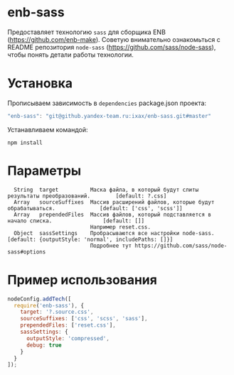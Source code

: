 enb-sass
========

Предоставляет технологию `sass` для сборщика ENB (https://github.com/enb-make).
Советую внимательно ознакомьться с README репозитория `node-sass` (https://github.com/sass/node-sass), чтобы понять детали работы технологии.


Установка
=========

Прописываем зависимость в `dependencies` package.json проекта:

```javascript
"enb-sass": "git@github.yandex-team.ru:ixax/enb-sass.git#master"
```

Устанавливаем командой:

```
npm install
```


Параметры
=========

      String  target          Маска файла, в который будут слиты результаты преобразований.        [default: ?.css]
      Array   sourceSuffixes  Массив расширений файлов, которые будут обрабатываться.              [default: ['css', 'scss']]
      Array   prependedFiles  Массив файлов, который подставляется в начало списка.                [default: []]
                              Например reset.css.
      Object  sassSettings    Пробрасываются все настройки node-sass.                              [default: {outputStyle: 'normal', includePaths: []}]
                              Подробнее тут https://github.com/sass/node-sass#options


Пример использования
====================

```javascript
nodeConfig.addTech([
  require('enb-sass'), {
    target: '?.source.css',
    sourceSuffixes: ['css', 'scss', 'sass'],
    prependedFiles: ['reset.css'],
    sassSettings: {
      outputStyle: 'compressed',
      debug: true
    }
  }
]);
```
